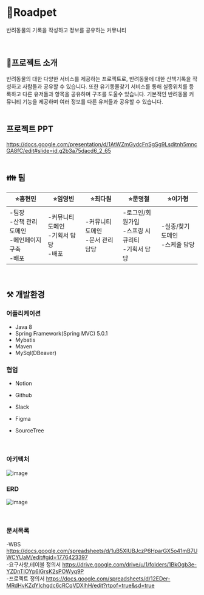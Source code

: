 # 🐶Roadpet
반려동물의 기록을 작성하고 정보를 공유하는 커뮤니티

<br>

## 🔎프로젝트 소개
반려동물의 대한 다양한 서비스를 제공하는 프로젝트로, 반려동물에 대한 산책기록을 작성하고 사람들과 공유할 수 있습니다.
또한 유기동물찾기 서비스를 통해 실종위치를 등록하고 다른 유저들과 항목을 공유하며 구조를 도울수 있습니다.
기본적인 반려동물 커뮤니티 기능을 제공하며 여러 정보를 다른 유저들과 공유할 수 있습니다.
<br><br>
## 프로젝트 PPT 
 https://docs.google.com/presentation/d/1AtWZmGydcFnSgSg9Lsditnh5mncGA8fC/edit#slide=id.g2b3a75dacd6_2_65
<br>
<br>
## 👪 팀

|⭐홍현민|⭐임영빈|⭐최다원|⭐문명철|⭐이가형|
|------|-----|-----|-----|-----|
|-팀장<br> -산책 관리 도메인<br> -메인페이지 구축<br> -배포<br> |-커뮤니티 도메인<br> -기획서 담당<br> -배포<br>|-커뮤니티 도메인<br> -문서 관리 담당|-로그인/회원가입<br> -스프링 시큐리티<br> -기획서 담당<br>|-실종/찾기 도메인<br> -스케줄 담당|


<br>

## ⚒ 개발환경

### 어플리케이션
- Java 8
- Spring Framework(Spring MVC) 5.0.1
- Mybatis
- Maven
- MySql(DBeaver)


### 협업
- Notion
- Github
- Slack
- Figma
- SourceTree

  <br>

### 아키텍처
![image](https://github.com/HungryHyunmin/roadpet-Spring/assets/139208998/dc2cdbf4-214e-4277-80a6-e2613dd5bb9f)

### ERD
![image](https://github.com/HungryHyunmin/roadpet-Spring/assets/139208998/17fd5528-ead8-489e-bf27-4fdcb9b4230d)

<br>

### 문서목록

-WBS https://docs.google.com/spreadsheets/d/1uB5XlUBJczP6HparGX5o41mB7UWCYUaM/edit#gid=1776423397<br>
-요구사항,테이블 정의서 https://drive.google.com/drive/u/1/folders/1BkOgb3e-YZDnTIOYp6lGrsK2sPOWyq9P<br>
-프로젝트 정의서 https://docs.google.com/spreadsheets/d/12EDer-MRdHvKZdYIchqdc6cRCqVDXlhH/edit?rtpof=true&sd=true
<br>
<br>
<br>



